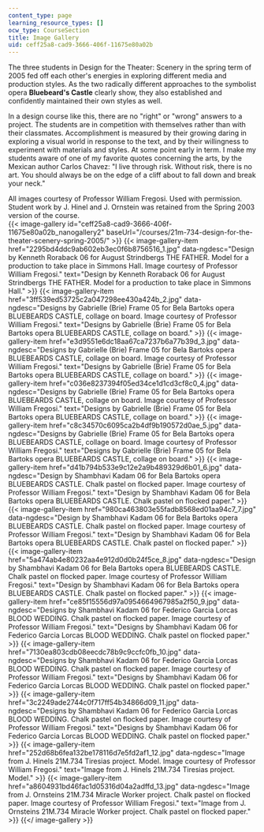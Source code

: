 ```yaml
---
content_type: page
learning_resource_types: []
ocw_type: CourseSection
title: Image Gallery
uid: ceff25a8-cad9-3666-406f-11675e80a02b
---
```


The three students in Design for the Theater: Scenery in the spring term of 2005 fed off each other's energies in exploring different media and production styles. As the two radically different approaches to the symbolist opera **Bluebeard's Castle** clearly show, they also established and confidently maintained their own styles as well.

In a design course like this, there are no "right" or "wrong" answers to a project. The students are in competition with themselves rather than with their classmates. Accomplishment is measured by their growing daring in exploring a visual world in response to the text, and by their willingness to experiment with materials and styles. At some point early in term. I make my students aware of one of my favorite quotes concerning the arts, by the Mexican author Carlos Chavez: "I live through risk. Without risk, there is no art. You should always be on the edge of a cliff about to fall down and break your neck."

All images courtesy of Professor William Fregosi. Used with permission. Student work by J. Hinel and J. Ornstein was retained from the Spring 2003 version of the course.[  
](/ans7870/21m/21m.734/s05/imagegallery/12.html)
{{< image-gallery id="ceff25a8-cad9-3666-406f-11675e80a02b_nanogallery2" baseUrl="/courses/21m-734-design-for-the-theater-scenery-spring-2005/" >}}
{{< image-gallery-item href="2295bd4ddc9ab602eb3ec0f6b8756516_1.jpg" data-ngdesc="Design by Kenneth Roraback 06 for August Strindbergs THE FATHER. Model for a production to take place in Simmons Hall. Image courtesy of Professor William Fregosi." text="Design by Kenneth Roraback 06 for August Strindbergs THE FATHER. Model for a production to take place in Simmons Hall." >}}
{{< image-gallery-item href="3ff539ed53725c2a047298ee430a424b_2.jpg" data-ngdesc="Designs by Gabrielle (Brie) Frame 05 for Bela Bartoks opera BLUEBEARDS CASTLE, collage on board. Image courtesy of Professor William Fregosi." text="Designs by Gabrielle (Brie) Frame 05 for Bela Bartoks opera BLUEBEARDS CASTLE, collage on board." >}}
{{< image-gallery-item href="e3d9551e6dc18aa67ca7237b6a77b39d_3.jpg" data-ngdesc="Designs by Gabrielle (Brie) Frame 05 for Bela Bartoks opera BLUEBEARDS CASTLE, collage on board. Image courtesy of Professor William Fregosi." text="Designs by Gabrielle (Brie) Frame 05 for Bela Bartoks opera BLUEBEARDS CASTLE, collage on board." >}}
{{< image-gallery-item href="c036e8237394f05ed34ce1d1cd3cf8c0_4.jpg" data-ngdesc="Designs by Gabrielle (Brie) Frame 05 for Bela Bartoks opera BLUEBEARDS CASTLE, collage on board. Image courtesy of Professor William Fregosi." text="Designs by Gabrielle (Brie) Frame 05 for Bela Bartoks opera BLUEBEARDS CASTLE, collage on board." >}}
{{< image-gallery-item href="c8c34570c6095ca2b4df9b190572d0ae_5.jpg" data-ngdesc="Designs by Gabrielle (Brie) Frame 05 for Bela Bartoks opera BLUEBEARDS CASTLE, collage on board. Image courtesy of Professor William Fregosi." text="Designs by Gabrielle (Brie) Frame 05 for Bela Bartoks opera BLUEBEARDS CASTLE, collage on board." >}}
{{< image-gallery-item href="d41b794b533e9c12e2a9b489329d6b01_6.jpg" data-ngdesc="Design by Shambhavi Kadam 06 for Bela Bartoks opera BLUEBEARDS CASTLE. Chalk pastel on flocked paper. Image courtesy of Professor William Fregosi." text="Design by Shambhavi Kadam 06 for Bela Bartoks opera BLUEBEARDS CASTLE. Chalk pastel on flocked paper." >}}
{{< image-gallery-item href="980ca463803e55fadb8568ed01aa94c7_7.jpg" data-ngdesc="Design by Shambhavi Kadam 06 for Bela Bartoks opera BLUEBEARDS CASTLE. Chalk pastel on flocked paper. Image courtesy of Professor William Fregosi." text="Design by Shambhavi Kadam 06 for Bela Bartoks opera BLUEBEARDS CASTLE. Chalk pastel on flocked paper." >}}
{{< image-gallery-item href="5a474ab4e80232aa4e912d0d0b24f5ce_8.jpg" data-ngdesc="Design by Shambhavi Kadam 06 for Bela Bartoks opera BLUEBEARDS CASTLE. Chalk pastel on flocked paper. Image courtesy of Professor William Fregosi." text="Design by Shambhavi Kadam 06 for Bela Bartoks opera BLUEBEARDS CASTLE. Chalk pastel on flocked paper." >}}
{{< image-gallery-item href="ce85f15556d97a0954664967985a2f50_9.jpg" data-ngdesc="Designs by Shambhavi Kadam 06 for Federico Garcia Lorcas BLOOD WEDDING. Chalk pastel on flocked paper. Image courtesy of Professor William Fregosi." text="Designs by Shambhavi Kadam 06 for Federico Garcia Lorcas BLOOD WEDDING. Chalk pastel on flocked paper." >}}
{{< image-gallery-item href="7130ea803cdb08eecdc78b9c9ccfc0fb_10.jpg" data-ngdesc="Designs by Shambhavi Kadam 06 for Federico Garcia Lorcas BLOOD WEDDING. Chalk pastel on flocked paper. Image courtesy of Professor William Fregosi." text="Designs by Shambhavi Kadam 06 for Federico Garcia Lorcas BLOOD WEDDING. Chalk pastel on flocked paper." >}}
{{< image-gallery-item href="3c2249ade2744c0f717ff54b34866d09_11.jpg" data-ngdesc="Designs by Shambhavi Kadam 06 for Federico Garcia Lorcas BLOOD WEDDING. Chalk pastel on flocked paper. Image courtesy of Professor William Fregosi." text="Designs by Shambhavi Kadam 06 for Federico Garcia Lorcas BLOOD WEDDING. Chalk pastel on flocked paper." >}}
{{< image-gallery-item href="252d68b6fea132be178116d7e5fd2af1_12.jpg" data-ngdesc="Image from J. Hinels 21M.734 Tiresias project. Model. Image courtesy of Professor William Fregosi." text="Image from J. Hinels 21M.734 Tiresias project. Model." >}}
{{< image-gallery-item href="a8604931bd46fac1d05316d04a2adffd_13.jpg" data-ngdesc="Image from J. Ornsteins 21M.734 Miracle Worker project. Chalk pastel on flocked paper. Image courtesy of Professor William Fregosi." text="Image from J. Ornsteins 21M.734 Miracle Worker project. Chalk pastel on flocked paper." >}}
{{</ image-gallery >}}